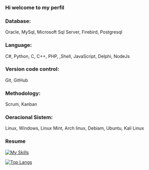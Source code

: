 ### Hi welcome to my perfil 

### Database: 
Oracle, MySql, Microsoft Sql Server, Firebird, Postgresql

### Language: 
C#, Python, C, C++, PHP, ,Shell, JavaScript, Delphi, NodeJs

### Version code control: 
Git, GitHub

### Methodology: 
Scrum, Kanban

### Oeracional Sistem: 
Linux, Windows, Linux Mint, Arch linux, Debiam, Ubuntu, Kali Linux

### Resume
[![My Skills](https://skillicons.dev/icons?i=angular,arduino,c,cs,cpp,cloudflare,dotnet,godot,html,js,mysql,php,py,mysql,vscode,git,github,mint,arch,linux,windows&perline=5)](https://skillicons.dev)

[![Top Langs](https://github-readme-stats.vercel.app/api/top-langs/?username=rafaelfx91&layout=compact&show_icons=true&theme=dark)](https://github.com/rafaelfx91/github-readme-stats)




